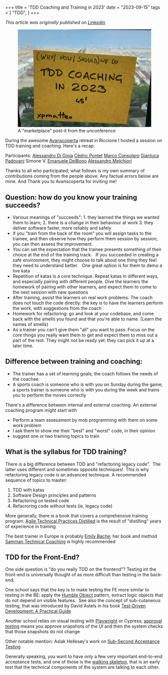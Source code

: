 +++
title = 'TDD Coaching and Training in 2023'
date = "2023-09-15"
tags = [
    "TDD",
]
+++

*This article was originally published on [Linkedin](https://www.linkedin.com/pulse/tdd-coaching-training-2023-matteo-vaccari/ "TDD Coaching and training in 2023")*

<figure>
  <img src="tdd-coaching.png" alt='A giant post-it note with "(why|how|should) we do TDD coaching in 2023"'>
  <figcaption>A "marketplace" post-it from the unconference</figcaption>
</figure>


During the awesome  [Avanscoperta](https://www.linkedin.com/company/avanscoperta-s-r-l-/)  retreat in Riccione I hosted a session on TDD training and coaching. Here's a recap.

Participants:  [Alessandro Di Gioia](https://www.linkedin.com/in/alessandro-di-gioia/)  [Cédric Pontet](https://www.linkedin.com/in/c%C3%A9dric-pontet/)  [Marco Consolaro](https://www.linkedin.com/in/marco-consolaro/)  [Gianluca Padovani](https://www.linkedin.com/in/gpad/)  Simone V.  [Emanuele DelBono](https://www.linkedin.com/in/emanueledb/)  [Alessandro Melchiori](https://www.linkedin.com/in/amelchiori/)

Thanks to all who participated; what follows is my own summary of contributions coming from the people above. Any factual errors below are mine. And Thank you to Avanscoperta for inviting me!

Question: how do you know your training succeeds?
-------------------------------------------------

-   Various meanings of "succeeds": 1. they learned the things we wanted them to learn; 2. there is a change in their behaviour at work 3. they deliver software faster, more reliably and safely
-   If you "train from the back of the room" you will assign tasks to the trainee, and then observe how they perform them session by session; you can then assess the improvement.
-   You can set the expectation that the trainee presents something of their choice at the end of the training track.   If you succeeded in creating a safe environment, they might choose to talk about one thing they feel they need to understand better.   One great option is for them to demo a live kata
-   Repetition of katas is a core technique. Repeat katas in different ways, and especially pairing with different people. Give the learners the homework of pairing with other learners, and expect them to come to the next session with  new questions
-   After training, assist the learners on real work problems. The coach does not touch the code directly: the key is to have the learners perform the work, with suggestions from the coach
-   Homework for refactoring: go and look at your codebase, and come back with the smells you found and that you're able to  name.  (Learn the names of smells)
-   As a trainer you can't give them "all" you want to pass. Focus on the core things you really want them to get and expect them to miss out a part of the rest. They might not be ready yet: they can pick it up at a later time.

Difference between training and coaching:
-----------------------------------------

-   The trainer has a set of learning goals; the coach follows the needs of the coachee
-   A sports coach is someone who is with you on Sunday during the game; a sports trainer is someone who is with you during the week and trains you to perform the moves correctly

There's a difference between internal and external coaching. An external coaching program might start with

-   Perform a team assessment by mob programming with them on some work problem
-   I ask them to show me their "best" and "worst" code, in their opinion
-   suggest one or two training topics to train

What is the syllabus for TDD training?
--------------------------------------

There is a big difference between TDD and "refactoring legacy code".  The latter uses different and sometimes opposite techniques!  This is why refactoring legacy code is an advanced technique. A recommended sequence of topics to master:

1.  TDD with katas
2.  Software Design principles and patterns
3.  Refactoring on tested code
4.  Refacroring code without tests (ie, legacy code)

More generally, there is a book that covers a comprehensive training program:  [Agile Technical Practices Distilled](https://leanpub.com/agiletechnicalpracticesdistilled)  is the result of "distilling" years of experience in training

The best trainer in Europe is probably  [Emily Bache](https://www.linkedin.com/in/emilybache); her book and method  [Samman Technical Coaching](https://sammancoaching.org/)  is highly recommended

TDD for the Front-End?
----------------------

One side question is "do you really TDD on the frontend"? Testing int the front-end is universally thought of as more difficult than testing in the back-end.

One school says that the key is to make testing the FE more similar to testing in the BE: apply the  [Humble Object](https://martinfowler.com/bliki/HumbleObject.html)  pattern, extract logic objects that do not depend on visible features.  See also the concept of sub-cutaneous testing, that was introduced by David Astels in his book  [Test-Driven Development: A Practical Guide](https://www.google.it/books/edition/Test_driven_Development/6awpwcRKpa4C)

Another school relies on visual testing with  [Playwright](https://playwright.dev/)  or Cypress;  [approval testing](https://www.youtube.com/watch?v=0ZVKcFsEp-4)  means you approve snapshots of the UI and then the system checks that those snapshots do not change

Other notable mention: Aslak Hellesøy's work on  [Sub-Second Acceptance Testing](https://www.youtube.com/watch?v=PE_1nh0DdbY)

Generally speaking, you want to have only a few very important end-to-end acceptance tests, and one of those is the  [walking skeleton](https://wiki.c2.com/?WalkingSkeleton), that is an early test that the technical components of the system are talking to each other.